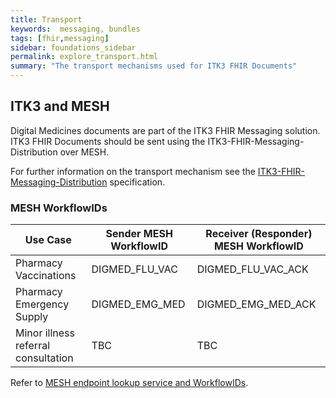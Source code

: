 ```yaml
---
title: Transport
keywords:  messaging, bundles
tags: [fhir,messaging]
sidebar: foundations_sidebar
permalink: explore_transport.html
summary: "The transport mechanisms used for ITK3 FHIR Documents"
---
```


## ITK3 and MESH  ##

Digital Medicines documents are part of the ITK3 FHIR Messaging solution. ITK3 FHIR Documents should be sent using the ITK3-FHIR-Messaging-Distribution over MESH. 

For further information on the transport mechanism see the <a href="https://developer.nhs.uk/apis/itk3messagedistribution/explore_bundle_overview.html" target="_blank">ITK3-FHIR-Messaging-Distribution</a> specification.

### MESH WorkflowIDs

| Use Case | Sender MESH WorkflowID | Receiver (Responder) MESH WorkflowID |
| -- | -- | -- |
| Pharmacy Vaccinations | DIGMED_FLU_VAC | DIGMED_FLU_VAC_ACK |
| Pharmacy Emergency Supply | DIGMED_EMG_MED | DIGMED_EMG_MED_ACK |
| Minor illness referral consultation | TBC | TBC |

Refer to [MESH endpoint lookup service and WorkflowIDs](https://digital.nhs.uk/services/message-exchange-for-social-care-and-health-mesh/mesh-guidance-hub/endpoint-lookup-service-and-workflowids).
